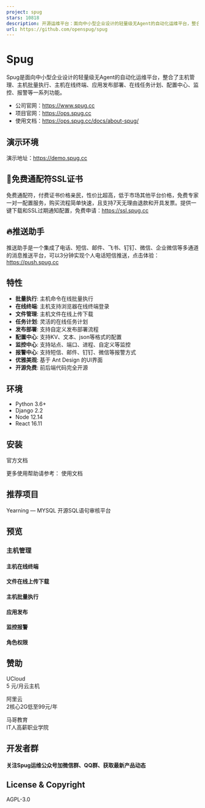 ```yaml
---
project: spug
stars: 10818
description: 开源运维平台：面向中小型企业设计的轻量级无Agent的自动化运维平台，整合了主机管理、主机批量执行、主机在线终端、文件在线上传下载、应用发布部署、在线任务计划、配置中心、监控、报警等一系列功能。
url: https://github.com/openspug/spug
---
```


Spug
====

Spug是面向中小型企业设计的轻量级无Agent的自动化运维平台，整合了主机管理、主机批量执行、主机在线终端、应用发布部署、在线任务计划、配置中心、监控、报警等一系列功能。

-   公司官网：https://www.spug.cc
-   项目官网：https://ops.spug.cc
-   使用文档：https://ops.spug.cc/docs/about-spug/

演示环境
----

演示地址：https://demo.spug.cc

🔐免费通配符SSL证书
------------

免费通配符，付费证书价格亲民，性价比超高，低于市场其他平台价格，免费专家一对一配置服务，购买流程简单快速，且支持7天无理由退款和开具发票。提供一键下载和SSL过期通知配置，免费申请：https://ssl.spug.cc

🔥推送助手
------

推送助手是一个集成了电话、短信、邮件、飞书、钉钉、微信、企业微信等多通道的消息推送平台，可以3分钟实现个人电话短信推送，点击体验：https://push.spug.cc

特性
--

-   **批量执行**: 主机命令在线批量执行
-   **在线终端**: 主机支持浏览器在线终端登录
-   **文件管理**: 主机文件在线上传下载
-   **任务计划**: 灵活的在线任务计划
-   **发布部署**: 支持自定义发布部署流程
-   **配置中心**: 支持KV、文本、json等格式的配置
-   **监控中心**: 支持站点、端口、进程、自定义等监控
-   **报警中心**: 支持短信、邮件、钉钉、微信等报警方式
-   **优雅美观**: 基于 Ant Design 的UI界面
-   **开源免费**: 前后端代码完全开源

环境
--

-   Python 3.6+
-   Django 2.2
-   Node 12.14
-   React 16.11

安装
--

官方文档

更多使用帮助请参考： 使用文档

推荐项目
----

Yearning — MYSQL 开源SQL语句审核平台

预览
--

### 主机管理

#### 主机在线终端

#### 文件在线上传下载

#### 主机批量执行

#### 应用发布

#### 监控报警

#### 角色权限

赞助
--

  
UCloud  
5 元/月云主机

  
阿里云  
2核心2G低至99元/年

  
马哥教育  
IT人高薪职业学院

开发者群
----

#### 关注Spug运维公众号加微信群、QQ群、获取最新产品动态

License & Copyright
-------------------

AGPL-3.0
